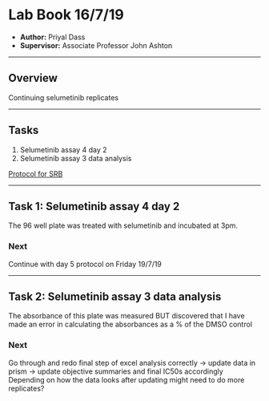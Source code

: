 # Lab Book 16/7/19
- **Author:** Priyal Dass
- **Supervisor:** Associate Professor John Ashton
------------------------------------------------------------------
## Overview

Continuing selumetinib replicates

------------------------------------------------------------------
## Tasks

1. Selumetinib assay 4 day 2
2. Selumetinib assay 3 data analysis

[Protocol for SRB](../Protocols/SRB_Cytotoxicity_assay.md)

------------------------------------------------------------------
## Task 1: Selumetinib assay 4 day 2

The 96 well plate was treated with selumetinib and incubated at 3pm.

### Next
Continue with day 5 protocol on Friday 19/7/19

------------------------------------------------------------------
## Task 2: Selumetinib assay 3 data analysis

The absorbance of this plate was measured BUT discovered that I have made an error in calculating the absorbances as a % of the DMSO control

### Next
Go through and redo final step of excel analysis correctly -> update data in prism -> update objective summaries and final IC50s accordingly <br>
Depending on how the data looks after updating might need to do more replicates?
